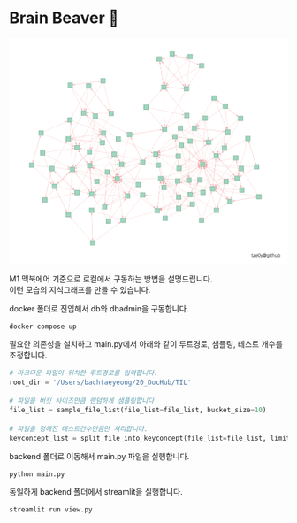 # Brain Beaver :beaver:

![](demo.png)

M1 맥북에어 기준으로 로컬에서 구동하는 방법을 설명드립니다.  
이런 모습의 지식그래프를 만들 수 있습니다.

docker 폴더로 진입해서 db와 dbadmin을 구동합니다.
```shell
docker compose up
```

필요한 의존성을 설치하고 main.py에서 아래와 같이 루트경로, 샘플링, 테스트 개수를 조정합니다.
```python
# 마크다운 파일이 위치한 루트경로를 입력합니다.
root_dir = '/Users/bachtaeyeong/20_DocHub/TIL'

# 파일을 버킷 사이즈만큼 랜덤하게 샘플링합니다
file_list = sample_file_list(file_list=file_list, bucket_size=10)

# 파일을 정해진 테스트건수만큼만 처리합니다.
keyconcept_list = split_file_into_keyconcept(file_list=file_list, limit_file_count=10)
```

backend 폴더로 이동해서 main.py 파일을 실행합니다.
```shell
python main.py
```

동일하게 backend 폴더에서 streamlit을 실행합니다.
```shell
streamlit run view.py
```
